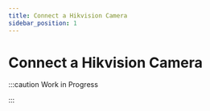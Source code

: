 ```yaml
---
title: Connect a Hikvision Camera
sidebar_position: 1
---
```


# Connect a Hikvision Camera

:::caution Work in Progress

:::
